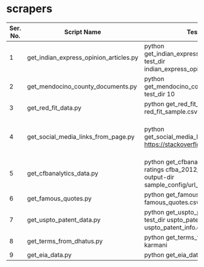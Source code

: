 # scrapers

| Ser. No. | Script Name	| Test Run 	| Sample Output ( if any ) | 
|----------|--------------|-----------|--------------------------|
| 1	       | get_indian_express_opinion_articles.py	| python get_indian_express_opinion_articles.py test_dir indian_express_opinion_sample.csv 5 | indian_express_opinion_sample.csv | 
| 2	       | get_mendocino_county_documents.py	| python get_mendocino_county_documents.py test_dir 10	| Set of 10 documents downloaded from the site | 
| 3	       | get_red_fit_data.py	  | python get_red_fit_data.py test_dir red_fit_sample.csv 2	 | red_fit_sample.csv | 
| 4	       | get_social_media_links_from_page.py	| python get_social_media_links_from_page.py https://stackoverflow.com	| {'facebook': 'https://www.facebook.com/officialstackoverflow/', 'twitter': 'https://twitter.com/stackoverflow', 'linkedin': 'https://linkedin.com/company/stack-overflow'} |
| 5            | get_cfbanalytics_data.py | python get_cfbanalytics_data.py 2012 ratings cfba_2012_ratings.csv output-dir sample_config/url_config_file | cfba_2012_ratings.csv |
| 6 	       | get_famous_quotes.py  | python get_famous_quotes.py famous_quotes.csv output-dir 	| famous_quotes.csv |
| 7            | get_uspto_patent_data.py | python get_uspto_patent_data.py test_dir uspto_patent_list.csv uspto_patent_info.csv | uspto_patent_info.csv |
| 8            | get_terms_from_dhatus.py | python get_terms_from_dhatus.py karmani | out_karmani.txt |
| 9            | get_eia_data.py | python get_eia_data.py | henry_hub_daily_gas_prices.csv |